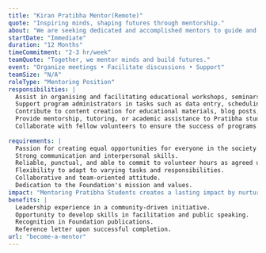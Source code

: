 ```yaml
---
title: "Kiran Pratibha Mentor(Remote)"
quote: "Inspiring minds, shaping futures through mentorship."
about: "We are seeking dedicated and accomplished mentors to guide and inspire talented students as they pursue their academic and personal goals. As a Mentor to Pratibha Students, you will play a crucial role in providing guidance, support, and valuable insights to help students reach their full potential."
startDate: "Immediate"
duration: "12 Months"
timeCommitment: "2-3 hr/week"
teamQuote: "Together, we mentor minds and build futures."
event: "Organize meetings • Facilitate discussions • Support"
teamSize: "N/A"
roleType: "Mentoring Position"
responsibilities: |
  Assist in organising and facilitating educational workshops, seminars, and events.
  Support program administrators in tasks such as data entry, scheduling, and communication with participants.
  Contribute to content creation for educational materials, blog posts, social media, and newsletters.
  Provide mentorship, tutoring, or academic assistance to Pratibha students.
  Collaborate with fellow volunteers to ensure the success of programs.
  
requirements: |
  Passion for creating equal opportunities for everyone in the society.
  Strong communication and interpersonal skills.
  Reliable, punctual, and able to commit to volunteer hours as agreed upon.
  Flexibility to adapt to varying tasks and responsibilities.
  Collaborative and team-oriented attitude.
  Dedication to the Foundation's mission and values.
impact: "Mentoring Pratibha Students creates a lasting impact by nurturing talent, building confidence, and guiding students toward academic and personal success. Your support helps unlock their true potential, often becoming the turning point in their journey toward a brighter future."
benefits: |
  Leadership experience in a community-driven initiative.
  Opportunity to develop skills in facilitation and public speaking.
  Recognition in Foundation publications.
  Reference letter upon successful completion.
url: "become-a-mentor"
---
```

